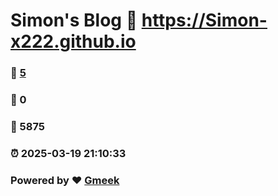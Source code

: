 # Simon's Blog :link: https://Simon-x222.github.io 
### :page_facing_up: [5](https://Simon-x222.github.io/tag.html) 
### :speech_balloon: 0 
### :hibiscus: 5875 
### :alarm_clock: 2025-03-19 21:10:33 
### Powered by :heart: [Gmeek](https://github.com/Meekdai/Gmeek)
